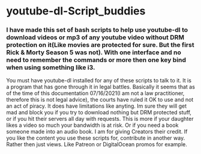 # youtube-dl-Script_buddies


### I have made this set of bash scripts to help use youtube-dl to download videos or mp3 of any youtube video without DRM protection on it(Like movies are protected for sure. But the first Rick & Morty Season 5 was not). With one interface and no need to remember the commands or more then one key bind when using something like i3.

You must have youtube-dl installed for any of these scripts to talk to it. It is a program that has gone through it in legal battles. Basically it seems that as of the time of this documentation 07/16/2021(I am not a law practitioner, therefore this is not legal advice), the courts have ruled it OK to use and not an act of piracy. It does have limitations like anyting. Im sure they will get mad and block you if you try to download nothing but DRM protected stuff, or if you hit their servers all day with requests. This is more if your daughter likes a video so much your bandwidth is at risk. Or if you need a book someone made into an audio book. I am for giving Creators their credit. If you like the content you use these scripts for, contribute in another way. Rather then just views. Like Patreon or DigitalOcean promos for example.

